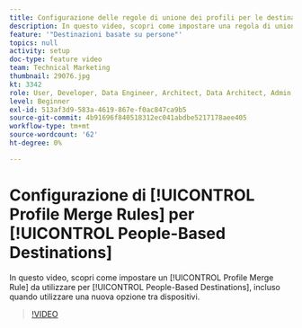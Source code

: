 ```yaml
---
title: Configurazione delle regole di unione dei profili per le destinazioni basate su persone
description: In questo video, scopri come impostare una regola di unione profili da utilizzare per le destinazioni basate su persone, tra cui quando utilizzare una nuova opzione tra dispositivi.
feature: '"Destinazioni basate su persone"'
topics: null
activity: setup
doc-type: feature video
team: Technical Marketing
thumbnail: 29076.jpg
kt: 3342
role: User, Developer, Data Engineer, Architect, Data Architect, Admin, Leader
level: Beginner
exl-id: 513af3d9-583a-4619-867e-f0ac847ca9b5
source-git-commit: 4b91696f840518312ec041abdbe5217178aee405
workflow-type: tm+mt
source-wordcount: '62'
ht-degree: 0%

---
```


# Configurazione di [!UICONTROL Profile Merge Rules] per [!UICONTROL People-Based Destinations]

In questo video, scopri come impostare un [!UICONTROL Profile Merge Rule] da utilizzare per [!UICONTROL People-Based Destinations], incluso quando utilizzare una nuova opzione tra dispositivi.

>[!VIDEO](https://video.tv.adobe.com/v/29076/?quality=12)
